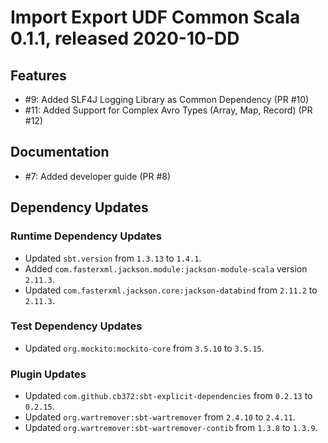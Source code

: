 # Import Export UDF Common Scala 0.1.1, released 2020-10-DD

## Features

* #9: Added SLF4J Logging Library as Common Dependency (PR #10)
* #11: Added Support for Complex Avro Types (Array, Map, Record) (PR #12)

## Documentation

* #7: Added developer guide (PR #8)

## Dependency Updates

### Runtime Dependency Updates

* Updated `sbt.version` from `1.3.13` to `1.4.1`.
* Added `com.fasterxml.jackson.module:jackson-module-scala` version `2.11.3`.
* Updated `com.fasterxml.jackson.core:jackson-databind` from `2.11.2` to `2.11.3`.

### Test Dependency Updates

* Updated `org.mockito:mockito-core` from `3.5.10` to `3.5.15`.

### Plugin Updates

* Updated `com.github.cb372:sbt-explicit-dependencies` from `0.2.13` to `0.2.15`.
* Updated `org.wartremover:sbt-wartremover` from `2.4.10` to `2.4.11`.
* Updated `org.wartremover:sbt-wartremover-contib` from `1.3.8` to `1.3.9`.
